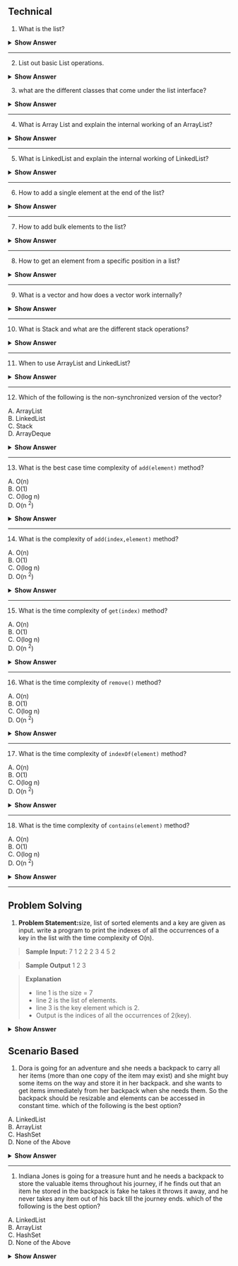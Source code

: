 ## Technical

1. What is the list?

<details>

<summary><b>Show Answer</b></summary>

> - A list is an ordered collection of elements. 
> - Duplicate elements are allowed in the list.

``` java 
List <E> l ;
```

> the above code represents List declaration, where E is an element ( type parameter).

</details>

---

2. List out basic List operations.

<details>

<summary><b>Show Answer</b></summary>

> Along with the operations inherited from the collection interface, the list has the following operations
> 1. Positional Access: accessing an element by its index.
> get, set, add,  addAll and remove are positional access methods.

> 2. Search: used to search the specific element and get the index of the element
> indexOf and lastIndexOf are Search methods.

> 3. Iteration: used to iterate over a list as it is a sequential data structure.
> listIterator is an Iteration method.

> 4. Range-view: is used to get the subList of the list of a specific range.
> subList method is a range-view method.

---

</details>

3. what are the different classes that come under the list interface?

<details>

<summary><b>Show Answer</b></summary>

> The following are the classes that implement List Interface.

> 1. ArrayList
> 2. LinkedList
> 3. Vector
> 4. Stack

</details>

---

4. What is Array List and explain the internal working of an ArrayList?

<details>

<summary><b>Show Answer</b></summary>

> ArrayList is a dynamic array and it implements the list interface.

> internal working of ArrayList:

> 1. Initially, an array of capacity 10 is created
> 2. when elements beyond the capacity i.e. 10 are added to the ArrayList a new array of size 

  $ n + n/2 + 1$

> where n is the capacity of the array

> 3. All the elements in the old array are copied to the new array and the old array is dumped.


</details>

---

5. What is LinkedList and explain the internal working of LinkedList?

<details>

<summary><b>Show Answer</b></summary>

> - LinkedList is used to store the elements in a sequential manner.
> - Linked list implements both list and deque interface.
> - Internally Linked list is a double-linked list with nodes that store the address of the previous element and the next element.

</details>

---


6. How to add a single element at the end of the list?

<details>

<summary><b>Show Answer</b></summary>

> 1. <code>add(element)</code> method is used to add single element at the end of the list.

``` java

List <Integer> al = new ArrayList<>();
al.add(1);

```

> - In the above code an array list "al" is created and it stores Integer elements and element 1 is added to the ArrayList.


</details>

---

7. How to add bulk elements to the list?

<details>

<summary><b>Show Answer</b></summary>

> 1. addAll method is used to add bulk elements to the list.

``` java

List <Integer> al1 = new ArrayList<>();

al1.add(1);
al1.add(2);

List <Integer> al2 = new ArrayList<>();

al2.addAll(al1);
al2.addAll(0,al2);

```

>- In the above code an array list "al1" and "al2" are created and some elements are added to al1, all the elements in al1 are added to al2 using addAll().
>-  <code>addAll(collection)</code> adds elements at the end of the list and <code>addAll(int index, collection)</code> adds elements from a specific position.


</details>

---

8. How to get an element from a specific position in a list?

<details>

<summary><b>Show Answer</b></summary>

> 1. <code>get(int index)</code> method is used to get a  single element from the list.

</details>

---

9. What is a vector and how does a vector work internally?

<details>

<summary><b>Show Answer</b></summary>

> - Vector is internally a dynamic array with an initial capacity and capacity increment.
> - Vector is similar to ArrayList, the main difference is that the vector is synchronized.
> - Vector is a legacy class so it has some methods which are not part of the collection framework.

</details>

---


10. What is Stack and what are the different stack operations?

<details>
<summary><b>Show Answer</b></summary>

> -  Stack follows the Last in First out principle
>-  Stack extends Vector and it has five additional operations, which are:

> 1. push(element): adds elements to the top of the stack and returns the element.
> 2. pop(): deletes the top element of the stack and returns that element, throws EmptyStackException if the stack is empty.
> 3. peek(): returns the topmost element of the stack, and throws EmptyStackException if the stack is empty. 
> 4. empty(): returns a boolean value. returns true if the stack is empty and false if the stack is not empty.
> 5. Search(element): this method returns the distance of the element from the top of the stack, the distance for the top element is 1. is the element is not present it returns -1.

</details>

---


11. When to use ArrayList and LinkedList?

<details>

<summary><b>Show Answer</b></summary>

> - Array list and linked list are two general purpose list classes.
>-  mostly array list is preferred over a linked list because in ArrayList elements can be accessed at a constant time. In a linked list as elements are stored in the form of nodes, it gives linear positional access

> <i><b>Note:</b> 
> - constant access: The time complexity is directly proportional to a constant value and is in no way related to the size of the data structure.
> - linear access: the time complexity is proportional to the size of the data structure.

</i> 

| ArrayList                                                                            | LinkedList                                                                                                                                                                 |
| ------------------------------------------------------------------------------------ | -------------------------------------------------------------------------------------------------------------------------------------------------------------------------- |
| Used when deletion and insertion operations are minimal.                             | Used when insertion operations and deletion operations are more frequent                                                                                                   |
| ArrayList has a tuning point to set the initial capacity                             | Linked list has no tuning point but has seven operations, clone, addFirst, addLast, reomveFirst, removeLast, getFirst and getLast. It also implements the queue interface. |
| ArrayList is fast and constant time complexity is achieved in most of the operations | LinkedList is comparatively slow and linear time complexity is achieved in most of the cases                                                                               |


</details>

---

12. Which of the following is the non-synchronized version of the vector?

A. ArrayList<br>
B. LinkedList<br>
C. Stack<br>
D. ArrayDeque

<details>

<summary><b>Show Answer</b></summary>

> A

<details>

<summary><b>Explanation</b></summary>

> Array List like vector is a dynamic array and is non-synchronized
> ArrayList is prefered over Vector as it's fast because it is not synchronized.

</details>
</details>

---

13. What is the best case time complexity of <code>add(element)</code> method?

A. O(n)<br>
B. O(1)<br>
C. O(log n)<br>
D. O(n <sup>2</sup>)

<details>
<summary><b>Show Answer</b></summary>

> B

<details>
<summary><b>Explanation</b></summary>

> as elements are added to the end of the ArrayList the time complexity is O(1)
> but in the worst case, i.e. when the capacity of ArrayList is exceeded, a new array is created and all the elements are copied to the new Array and the new element is added, here the time complexity is O(n).

</details>
</details>

---

14. What is the complexity of <code>add(index,element)</code> method?

A. O(n)<br>
B. O(1)<br>
C. O(log n)<br>
D. O(n <sup>2</sup>)

<details>
<summary><b>Show Answer</b></summary>

> A

<details>
<summary><b>Explanation</b></summary>

> Since the element can be added at any specific index, most of the elements in the list are shifted to insert the new element. on average the time complexity is O(n).

</details>
</details>

---

15. What is the time complexity of <code>get(index)</code> method?

A. O(n)<br>
B. O(1)<br>
C. O(log n)<br>
D. O(n <sup>2</sup>)

<details>
<summary><b>Show Answer</b></summary>

> B

<details>
<summary><b>Explanation</b></summary>

> In an array List the elements can be accessed directly by their position, So the time complexity is O(1).

</details>
</details>

---

16. What is the time complexity of <code>remove()</code> method?

A. O(n)<br>
B. O(1)<br>
C. O(log n)<br>
D. O(n <sup>2</sup>)

<details>
<summary><b>Show Answer</b></summary>

> A

<details>
<summary><b>Explanation</b></summary>

> to remove an element the entire array is traversed and after finding the element the element is deleted. So the time complexity is O(n).

</details>
</details>

---

17. What is the time complexity of <code>indexOf(element)</code> method?

A. O(n)<br>
B. O(1)<br>
C. O(log n)<br>
D. O(n <sup>2</sup>)

<details>
<summary><b>Show Answer</b></summary>

> A

<details>
<summary><b>Explanation</b></summary>

> In the worst-case scenario the element is the last element and the entire ArrayList should be traversed to get the position of the element, So the time complexity is O(n).

</details>
</details>

---

18. What is the time complexity of <code>contains(element)</code> method?

A. O(n)<br>
B. O(1)<br>
C. O(log n)<br>
D. O(n <sup>2</sup>)

<details>
<summary><b>Show Answer</b></summary>

> A

<details>
<summary><b>Explanation</b></summary>

> <code>contains(element)</code> implementation is similar to <code>indexOf(element)</code>. so the time complexity is O(n).

</details>
</details>

---
## Problem Solving

1. <b>Problem Statement:</b>size, list of sorted elements and a key are given as input. write a program to print the indexes of all the occurrences of a key in the list with the time complexity of O(n). 

> <b>Sample Input:</b>
> 7
> 1 2 2 2 3 4 5
> 2

> <b>Sample Output</b>
> 1 2 3

> <b>Explanation</b>
> - line 1 is the size = 7
> - line 2 is the list of elements.
> - line 3 is the key element which is 2.
> - Output is the indices of all the occurrences of 2(key).

<details>

<summary><b>Show Answer</b></summary>

``` java

import java.util.*;
public class Collections {
  public static void main(String[] args) {
    
    Collections c = new Collections();
    Scanner sc = new Scanner(System.in);
    ArrayList<Integer> al = new ArrayList<>();
    int size = sc.nextInt();
    for( int i=0;i<size;i++)
    {
      al.add(sc.nextInt());
    }
    
    int key = sc.nextInt();
    
    c.printOccurance(al, key);
    
  }
  
  void printOccurance(ArrayList<Integer> al, int key)
  {
    int start = al.indexOf(key);
    int last = al.lastIndexOf(key);
    for( int i = start;i<=last;i++) {
      
      System.out.print(i + " ");
    }
      
      
  }
    
}


```

</details>

## Scenario Based

1. Dora is going for an adventure and she needs a backpack to carry all her items (more than one copy of the item may exist) and she might buy some items on the way and store it in her backpack. and she wants to get items immediately from her backpack when she needs them. So the backpack should be resizable and elements can be accessed in constant time. which of the following is the best option?

A. LinkedList <br>
B. ArrayList <br>
C. HashSet<br>
D. None of the Above

<details>

<summary><b>Show Answer</b></summary>

> B

<details>

<summary><b>Explanation</b></summary>

> Array list is a dynamic array, so Dora can store any number of items in the backpack, Array list allows duplicate elements, and elements can be accessed with a time complexity of O(1) using the index, So Dora can get her items from her backpack immediately. 


</details>
</details>

---

1. Indiana Jones is going for a treasure hunt and he needs a backpack to store the valuable items throughout his journey, if he finds out that an item he stored in the backpack is fake he takes it throws it away, and he never takes any item out of his back till the journey ends. which of the following is the best option?

A. LinkedList <br>
B. ArrayList <br>
C. HashSet<br>
D. None of the Above

<details>

<summary><b>Show Answer</b></summary>

> A

<details>

<summary><b>Explanation</b></summary>

> LinkedList varies in size dynamically and insertion and deletion operations in the linked list have constant time. So Indiana Jones can store and remove elements from his backpack easily using a LinkedList.


</details>
</details>









